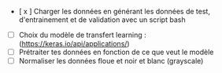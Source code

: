 - [ x ] Charger les données en générant les données de test, d'entrainement et de validation avec un script bash
- [ ] Choix du modèle de transfert learning : (https://keras.io/api/applications/)
- [ ] Prétraiter tes données en fonction de ce que veut le modèle
- [ ] Normaliser les données floue et noir et blanc (grayscale)

